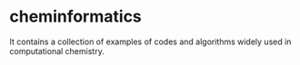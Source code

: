 # cheminformatics
It contains a collection of examples of codes and algorithms widely used in computational chemistry.
